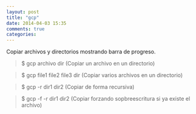 ```yaml
---
layout: post
title: "gcp"
date: 2014-04-03 15:35
comments: true
categories: 
---
```

Copiar archivos y directorios mostrando barra de progreso.

>$ gcp archivo dir (Copiar un archivo en un directorio)

>$ gcp file1 file2 file3 dir (Copiar varios archivos en un directorio)

>$ gcp -r dir1 dir2 (Copiar de forma recursiva)

>$ gcp -f -r dir1 dir2 (Copiar forzando sopbreescritura si ya existe el archivo)

